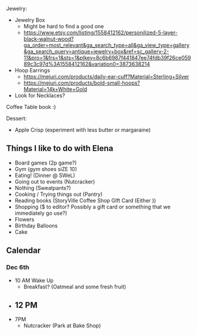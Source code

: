 Jewelry:
- Jewelry Box
	- Might be hard to find a good one
	- https://www.etsy.com/listing/1558412162/personilized-5-layer-black-walnut-wood?ga_order=most_relevant&ga_search_type=all&ga_view_type=gallery&ga_search_query=antique+jewelry+box&ref=sc_gallery-2-11&pro=1&frs=1&sts=1&plkey=8c6b6987f441847ee74fdb39f26ce05989c3c97d%3A1558412162&variation0=3873638214
- Hoop Earrings
	- https://mejuri.com/products/daily-ear-cuff?Material=Sterling+Silver
	- https://mejuri.com/products/bold-small-hoops?Material=14k+White+Gold
- Look for Necklaces?



Coffee Table book :)

Dessert:
- Apple Crisp (experiment with less butter or margaraine)


## Things I like to do with Elena
- Board games (2p game?)
- Gym (gym shoes siZE 10)
- Eating! (Dinner @ SWeL)
- Going out to events (Nutcracker)
- Nothing (Sweatpants?)
- Cooking / Trying things out (Pantry)
- Reading books (StoryVille Coffee Shop GIft Card (Either ))
- Shopping ($ to editor? Possibly a gift card or something that we immediately go use?)
- Flowers
- Birthday Balloons
- Cake

## Calendar
### Dec 6th
- 10 AM Wake Up
	- Breakfast? (Oatmeal and some fresh fruit)
- 12 PM
	-
- 7PM
	- Nutcracker (Park at Bake Shop)
